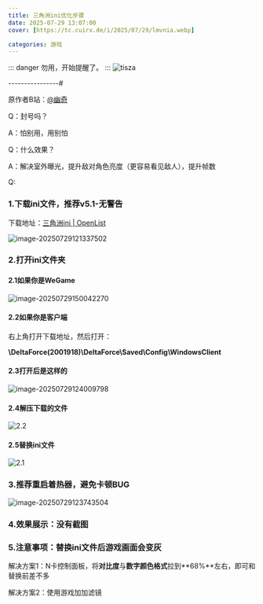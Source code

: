 ```yaml
---
title: 三角洲ini优化步骤
date: 2025-07-29 13:07:00
cover: [https://tc.cuirx.de/i/2025/07/29/lmvnia.webp]

categories: 游戏
---
```



::: danger
勿用，开始提醒了。
:::
![tisza](https://tc.cuirx.de/i/2025/08/11/f9r9f8.webp)


----------------#

原作者B站：[@幽奇](https://space.bilibili.com/35262141)


Q：封号吗？

A：怕别用，用别怕

Q：什么效果？

A：解决室外曝光，提升敌对角色亮度（更容易看见敌人），提升帧数

Q:

### 1.下载ini文件，推荐v5.1-无警告

下载地址：[三角洲ini | OpenList](https://pan.quark.cn/s/8a13314d0a80)



![image-20250729121337502](https://tc.cuirx.de/i/2025/07/29/k2f20f-2.webp)

### 2.打开ini文件夹

#### 2.1如果你是WeGame

![image-20250729150042270](https://tc.cuirx.de/i/2025/07/29/otbu93-2.webp)

#### 2.2如果你是客户端

右上角打开下载地址，然后打开：

**\DeltaForce(2001918)\DeltaForce\Saved\Config\WindowsClient**





#### 2.3打开后是这样的

![image-20250729124009798](https://tc.cuirx.de/i/2025/07/29/kibtlr-2.webp)



#### 2.4解压下载的文件

![2.2](https://tc.cuirx.de/i/2025/07/29/lklpwc-2.gif)

#### 2.5替换ini文件

![2.1](https://tc.cuirx.de/i/2025/07/29/klyyms-2.gif)

### 3.推荐重启着热器，避免卡顿BUG

![image-20250729123743504](https://tc.cuirx.de/i/2025/08/08/sq8ktm.webp)

### 4.效果展示：没有截图

### 5.注意事项：替换ini文件后游戏画面会变灰

解决方案1：N卡控制面板，将**对比度**与**数字颜色格式**拉到**68%**左右，即可和替换前差不多

解决方案2：使用游戏加加滤镜